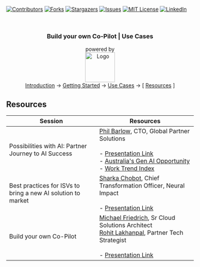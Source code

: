 <a id="readme-top"></a>

<!-- PROJECT SHIELDS -->
<!--
*** Using markdown "reference style" links for readability.
*** Reference links are enclosed in brackets [ ] instead of parentheses ( ).
*** See the bottom of this document for the declaration of the reference variables
*** for contributors-url, forks-url, etc. This is an optional, concise syntax you may use.
*** https://www.markdownguide.org/basic-syntax/#reference-style-links
-->

[![Contributors][contributors-shield]][contributors-url]
[![Forks][forks-shield]][forks-url]
[![Stargazers][stars-shield]][stars-url]
[![Issues][issues-shield]][issues-url]
[![MIT License][license-shield]][license-url]
[![LinkedIn][linkedin-shield]][linkedin-url]


<!-- PROJECT LOGO -->
<br />
<div align="center">
  <h3 align="center">
    Build your own Co-Pilot | Use Cases
  </h3>

  <p align="center">
    powered by
    <br />
    <a href="https://github.com/rohit-lakhanpal/build-your-own-copilot">
      <img src="docs/img/logo.png" alt="Logo" height="80">
    </a>
    <br />    
    <a href="README.md">Introduction</a>
    →
    <a href="GETTING-STARTED.md">Getting Started</a>
    →
    <a href="USE-CASES.md"><u>Use Cases</u></a>
    →
    [ <a href="RESOURCES.md"><u>Resources</u></a>  ]

  </p>
</div>

## Resources

| Session | Resources |
|----------------------|-------------------------------------|
| Possibilities with AI: Partner Journey to AI Success | [Phil Barlow](https://www.linkedin.com/in/pjbarlow/), CTO, Global Partner Solutions<br /><br />- [Presentation Link](/docs/presentations/era-of-ai-possibilities.pdf) <br /> - [Australia's Gen AI Opportunity](https://techcouncil.com.au/wp-content/uploads/2023/07/230714-Australias-Gen-AI-Opportunity-Final-report-vF4.pdf) <br /> - [Work Trend Index](https://www.microsoft.com/en-us/worklab/work-trend-index/will-ai-fix-work) |
| Best practices for ISVs to bring a new AI solution to market | [Sharka Chobot](https://www.linkedin.com/in/sharka-chobot-50620511a/), Chief Transformation Officer, Neural Impact<br /><br />- [Presentation Link](/docs/presentations/ai-gtm-with-NeuralImpact-Sharka-Chobot.pdf) |
| Build your own Co-Pilot | [Michael Friedrich](https://www.linkedin.com/in/1michaelfriedrich/), Sr Cloud Solutions Architect <br /> [Rohit Lakhanpal](https://www.linkedin.com/in/rohitlakhanpal/), Partner Tech Strategist<br /><br />- [Presentation Link](/docs/presentations/build-your-copilot.pdf) |






<!-- MARKDOWN LINKS & IMAGES -->
<!-- https://www.markdownguide.org/basic-syntax/#reference-style-links -->
[contributors-shield]: https://img.shields.io/github/contributors/rohit-lakhanpal/build-your-own-copilot.svg?style=for-the-badge
[contributors-url]: https://github.com/rohit-lakhanpal/build-your-own-copilot/graphs/contributors
[forks-shield]: https://img.shields.io/github/forks/rohit-lakhanpal/build-your-own-copilot.svg?style=for-the-badge
[forks-url]: https://github.com/rohit-lakhanpal/build-your-own-copilot/network/members
[stars-shield]: https://img.shields.io/github/stars/rohit-lakhanpal/build-your-own-copilot.svg?style=for-the-badge
[stars-url]: https://github.com/rohit-lakhanpal/build-your-own-copilot/stargazers
[issues-shield]: https://img.shields.io/github/issues/rohit-lakhanpal/build-your-own-copilot.svg?style=for-the-badge
[issues-url]: https://github.com/rohit-lakhanpal/build-your-own-copilot/issues
[license-shield]: https://img.shields.io/github/license/rohit-lakhanpal/build-your-own-copilot.svg?style=for-the-badge
[license-url]: https://github.com/rohit-lakhanpal/build-your-own-copilot/blob/master/LICENSE.txt
[linkedin-shield]: https://img.shields.io/badge/-LinkedIn-black.svg?style=for-the-badge&logo=linkedin&colorB=555
[linkedin-url]: https://www.linkedin.com/in/rohitlakhanpal



